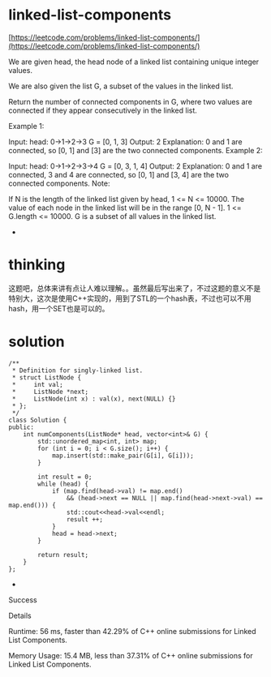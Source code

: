# linked-list-components

[https://leetcode.com/problems/linked-list-components/](https://leetcode.com/problems/linked-list-components/)

We are given head, the head node of a linked list containing unique integer values.

We are also given the list G, a subset of the values in the linked list.

Return the number of connected components in G, where two values are connected if they appear consecutively in the linked list.

Example 1:

Input:
head: 0->1->2->3
G = [0, 1, 3]
Output: 2
Explanation:
0 and 1 are connected, so [0, 1] and [3] are the two connected components.
Example 2:

Input:
head: 0->1->2->3->4
G = [0, 3, 1, 4]
Output: 2
Explanation:
0 and 1 are connected, 3 and 4 are connected, so [0, 1] and [3, 4] are the two connected components.
Note:

If N is the length of the linked list given by head, 1 <= N <= 10000.
The value of each node in the linked list will be in the range [0, N - 1].
1 <= G.length <= 10000.
G is a subset of all values in the linked list.


-

# thinking

这题吧，总体来讲有点让人难以理解。。虽然最后写出来了，不过这题的意义不是特别大，这次是使用C++实现的，用到了STL的一个hash表，不过也可以不用hash，用一个SET也是可以的。

# solution

```
/**
 * Definition for singly-linked list.
 * struct ListNode {
 *     int val;
 *     ListNode *next;
 *     ListNode(int x) : val(x), next(NULL) {}
 * };
 */
class Solution {
public:
    int numComponents(ListNode* head, vector<int>& G) {
        std::unordered_map<int, int> map;
        for (int i = 0; i < G.size(); i++) {
            map.insert(std::make_pair(G[i], G[i]));
        }

        int result = 0;
        while (head) {
            if (map.find(head->val) != map.end()
                && (head->next == NULL || map.find(head->next->val) == map.end())) {
                std::cout<<head->val<<endl;
                result ++;
            }
            head = head->next;
        }

        return result;
    }
};
```


-

Success

Details

Runtime: 56 ms, faster than 42.29% of C++ online submissions for Linked List Components.

Memory Usage: 15.4 MB, less than 37.31% of C++ online submissions for Linked List Components.
